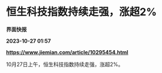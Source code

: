 # 恒生科技指数持续走强，涨超2%
**界面快报**

**2023-10-27 01:57**

**https://www.jiemian.com/article/10295454.html**

10月27日上午，恒生科技指数持续走强，涨超2%。
